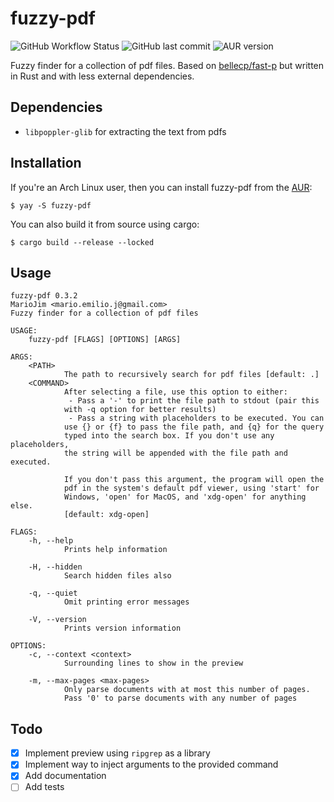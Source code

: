 # fuzzy-pdf

![GitHub Workflow Status](https://img.shields.io/github/workflow/status/MarioJim/fuzzy-pdf/Continuous%20Integration)
![GitHub last commit](https://img.shields.io/github/last-commit/MarioJim/fuzzy-pdf)
![AUR version](https://img.shields.io/aur/version/fuzzy-pdf)

Fuzzy finder for a collection of pdf files. Based on [bellecp/fast-p](https://github.com/bellecp/fast-p) but written in Rust and with less external dependencies.

## Dependencies

- `libpoppler-glib` for extracting the text from pdfs

## Installation

If you're an Arch Linux user, then you can install fuzzy-pdf from the [AUR](https://aur.archlinux.org/packages/fuzzy-pdf/):

```
$ yay -S fuzzy-pdf
```

You can also build it from source using cargo:

```
$ cargo build --release --locked
```

## Usage

```
fuzzy-pdf 0.3.2
MarioJim <mario.emilio.j@gmail.com>
Fuzzy finder for a collection of pdf files

USAGE:
    fuzzy-pdf [FLAGS] [OPTIONS] [ARGS]

ARGS:
    <PATH>
            The path to recursively search for pdf files [default: .]
    <COMMAND>
            After selecting a file, use this option to either:
             - Pass a '-' to print the file path to stdout (pair this
            with -q option for better results)
             - Pass a string with placeholders to be executed. You can
            use {} or {f} to pass the file path, and {q} for the query
            typed into the search box. If you don't use any placeholders,
            the string will be appended with the file path and executed.

            If you don't pass this argument, the program will open the
            pdf in the system's default pdf viewer, using 'start' for
            Windows, 'open' for MacOS, and 'xdg-open' for anything else.
            [default: xdg-open]

FLAGS:
    -h, --help
            Prints help information

    -H, --hidden
            Search hidden files also

    -q, --quiet
            Omit printing error messages

    -V, --version
            Prints version information

OPTIONS:
    -c, --context <context>
            Surrounding lines to show in the preview

    -m, --max-pages <max-pages>
            Only parse documents with at most this number of pages.
            Pass '0' to parse documents with any number of pages
```

## Todo

- [x] Implement preview using `ripgrep` as a library
- [x] Implement way to inject arguments to the provided command
- [x] Add documentation
- [ ] Add tests
